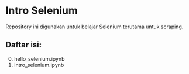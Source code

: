# Intro Selenium
Repository ini digunakan untuk belajar Selenium terutama untuk scraping.

## Daftar isi:
0. hello_selenium.ipynb
1. intro_selenium.ipynb